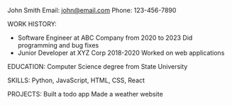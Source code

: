 John Smith
Email: john@email.com
Phone: 123-456-7890

WORK HISTORY:
- Software Engineer at ABC Company from 2020 to 2023
  Did programming and bug fixes
- Junior Developer at XYZ Corp 2018-2020
  Worked on web applications

EDUCATION:
Computer Science degree from State University

SKILLS:
Python, JavaScript, HTML, CSS, React

PROJECTS:
Built a todo app
Made a weather website

